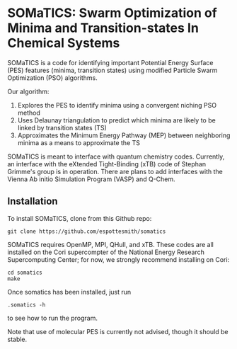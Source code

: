 # SOMaTICS: Swarm Optimization of Minima and Transition-states In Chemical Systems

SOMaTICS is a code for identifying important Potential Energy Surface (PES) features
(minima, transition states) using modified Particle Swarm Optimization (PSO) algorithms.

Our algorithm:
1. Explores the PES to identify minima using a convergent niching PSO method
2. Uses Delaunay triangulation to predict which minima are likely to be linked
by transition states (TS)
3. Approximates the Minimum Energy Pathway (MEP) between neighboring minima as
a means to approximate the TS


SOMaTICS is meant to interface with quantum chemistry codes. Currently, an interface
with the eXtended Tight-Binding (xTB) code of Stephan Grimme's group is in operation.
There are plans to add interfaces with the Vienna Ab initio Simulation Program (VASP)
and Q-Chem.


## Installation

To install SOMaTICS, clone from this Github repo:

```
git clone https://github.com/espottesmith/somatics
```

SOMaTICS requires OpenMP, MPI, QHull, and xTB. These codes are all installed on the Cori
supercompter of the National Energy Research Supercomputing Center; for now, we strongly
recommend installing on Cori:

```
cd somatics
make
```

Once somatics has been installed, just run
```
.somatics -h
```
to see how to run the program.

Note that use of molecular PES is currently not advised, though it should be stable.
